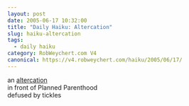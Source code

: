 ```yaml
---
layout: post
date: 2005-06-17 10:32:00
title: "Daily Haiku: Altercation"
slug: haiku-altercation
tags:
  - daily haiku
category: RobWeychert.com V4
canonical: https://v4.robweychert.com/haiku/2005/06/17/
---
```


an [altercation](http://dictionary.reference.com/wordoftheday/archive/2005/06/17.html)  
in front of Planned Parenthood  
defused by tickles